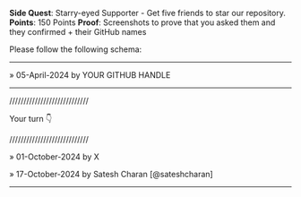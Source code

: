 **Side Quest**: Starry-eyed Supporter - Get five friends to star our repository.
**Points**: 150 Points
**Proof**: Screenshots to prove that you asked them and they confirmed + their GitHub names

Please follow the following schema:

---

» 05-April-2024 by YOUR GITHUB HANDLE

---

////////////////////////////

Your turn 👇

////////////////////////////

» 01-October-2024 by X

» 17-October-2024 by Satesh Charan [@sateshcharan]

---
